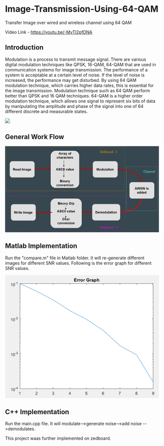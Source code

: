 # Image-Transmission-Using-64-QAM
Transfer Image over wired and wireless channel using 64 QAM

Video Link - https://youtu.be/-MvTl2pfDNA
## Introduction

Modulation is a process to transmit message signal. There are various digital  modulation techniques like QPSK, 16-QAM, 64-QAM that are used in communication systems for image transmission. The performance of a system is acceptable at a certain level of noise. If the level of noise is increased, the performance may get disturbed. By using 64 QAM modulation technique, which carries higher data rates, this is essential for the image transmission. Modulation technique such as 64 QAM perform better than QPSK and 16 QAM techniques. 64-QAM is a higher order modulation technique, which allows one signal to represent six bits of data by manipulating the amplitude and phase of the signal into one of 64 different discrete and measurable states.

<img src = "http://ecee.colorado.edu/%7Eecen4242/UMB/modulate_files/image010.gif" width="40%" >

## General Work Flow
![Workflow](img/work.PNG)

## Matlab Implementation
Run the "compare.m" file in Matlab folder. It will re-generate different images for different SNR values. Following is the error graph for different SNR values.

![Error Graph](img/err.PNG)

## C++ Implementation
Run the main.cpp file. It will modulate-->generate noise-->add noise -->demodulates.

This project waas further implemented on zedboard.
